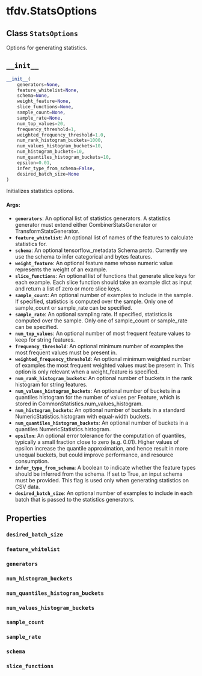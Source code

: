 <div itemscope itemtype="http://developers.google.com/ReferenceObject">
<meta itemprop="name" content="tfdv.StatsOptions" />
<meta itemprop="path" content="Stable" />
<meta itemprop="property" content="desired_batch_size"/>
<meta itemprop="property" content="feature_whitelist"/>
<meta itemprop="property" content="generators"/>
<meta itemprop="property" content="num_histogram_buckets"/>
<meta itemprop="property" content="num_quantiles_histogram_buckets"/>
<meta itemprop="property" content="num_values_histogram_buckets"/>
<meta itemprop="property" content="sample_count"/>
<meta itemprop="property" content="sample_rate"/>
<meta itemprop="property" content="schema"/>
<meta itemprop="property" content="slice_functions"/>
<meta itemprop="property" content="__init__"/>
</div>

# tfdv.StatsOptions

## Class `StatsOptions`



Options for generating statistics.

<h2 id="__init__"><code>__init__</code></h2>

``` python
__init__(
    generators=None,
    feature_whitelist=None,
    schema=None,
    weight_feature=None,
    slice_functions=None,
    sample_count=None,
    sample_rate=None,
    num_top_values=20,
    frequency_threshold=1,
    weighted_frequency_threshold=1.0,
    num_rank_histogram_buckets=1000,
    num_values_histogram_buckets=10,
    num_histogram_buckets=10,
    num_quantiles_histogram_buckets=10,
    epsilon=0.01,
    infer_type_from_schema=False,
    desired_batch_size=None
)
```

Initializes statistics options.

#### Args:

* <b>`generators`</b>: An optional list of statistics generators. A statistics
    generator must extend either CombinerStatsGenerator or
    TransformStatsGenerator.
* <b>`feature_whitelist`</b>: An optional list of names of the features to calculate
    statistics for.
* <b>`schema`</b>: An optional tensorflow_metadata Schema proto. Currently we use the
    schema to infer categorical and bytes features.
* <b>`weight_feature`</b>: An optional feature name whose numeric value represents
      the weight of an example.
* <b>`slice_functions`</b>: An optional list of functions that generate slice keys
    for each example. Each slice function should take an example dict as
    input and return a list of zero or more slice keys.
* <b>`sample_count`</b>: An optional number of examples to include in the sample. If
    specified, statistics is computed over the sample. Only one of
    sample_count or sample_rate can be specified.
* <b>`sample_rate`</b>: An optional sampling rate. If specified, statistics is
    computed over the sample. Only one of sample_count or sample_rate can
    be specified.
* <b>`num_top_values`</b>: An optional number of most frequent feature values to keep
    for string features.
* <b>`frequency_threshold`</b>: An optional minimum number of examples the most
    frequent values must be present in.
* <b>`weighted_frequency_threshold`</b>: An optional minimum weighted number of
    examples the most frequent weighted values must be present in. This
    option is only relevant when a weight_feature is specified.
* <b>`num_rank_histogram_buckets`</b>: An optional number of buckets in the rank
    histogram for string features.
* <b>`num_values_histogram_buckets`</b>: An optional number of buckets in a quantiles
    histogram for the number of values per Feature, which is stored in
    CommonStatistics.num_values_histogram.
* <b>`num_histogram_buckets`</b>: An optional number of buckets in a standard
    NumericStatistics.histogram with equal-width buckets.
* <b>`num_quantiles_histogram_buckets`</b>: An optional number of buckets in a
    quantiles NumericStatistics.histogram.
* <b>`epsilon`</b>: An optional error tolerance for the computation of quantiles,
    typically a small fraction close to zero (e.g. 0.01). Higher values of
    epsilon increase the quantile approximation, and hence result in more
    unequal buckets, but could improve performance, and resource
    consumption.
* <b>`infer_type_from_schema`</b>: A boolean to indicate whether the feature types
      should be inferred from the schema. If set to True, an input schema
      must be provided. This flag is used only when generating statistics
      on CSV data.
* <b>`desired_batch_size`</b>: An optional number of examples to include in each
    batch that is passed to the statistics generators.



## Properties

<h3 id="desired_batch_size"><code>desired_batch_size</code></h3>



<h3 id="feature_whitelist"><code>feature_whitelist</code></h3>



<h3 id="generators"><code>generators</code></h3>



<h3 id="num_histogram_buckets"><code>num_histogram_buckets</code></h3>



<h3 id="num_quantiles_histogram_buckets"><code>num_quantiles_histogram_buckets</code></h3>



<h3 id="num_values_histogram_buckets"><code>num_values_histogram_buckets</code></h3>



<h3 id="sample_count"><code>sample_count</code></h3>



<h3 id="sample_rate"><code>sample_rate</code></h3>



<h3 id="schema"><code>schema</code></h3>



<h3 id="slice_functions"><code>slice_functions</code></h3>





